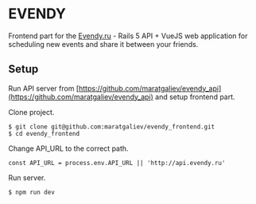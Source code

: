 # EVENDY

Frontend part for the [Evendy.ru](http://evendy.ru) - Rails 5 API + VueJS web application for scheduling new events and share it between your friends.

## Setup

Run API server from [https://github.com/maratgaliev/evendy_api](https://github.com/maratgaliev/evendy_api) and setup frontend part.

Clone project.

```
$ git clone git@github.com:maratgaliev/evendy_frontend.git
$ cd evendy_frontend
```

Change API_URL to the correct path.

```
const API_URL = process.env.API_URL || 'http://api.evendy.ru'
```

Run server.

```
$ npm run dev
```

